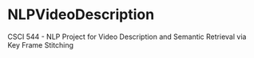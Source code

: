 # NLPVideoDescription
CSCI 544 - NLP Project for Video Description and Semantic Retrieval via Key Frame Stitching
